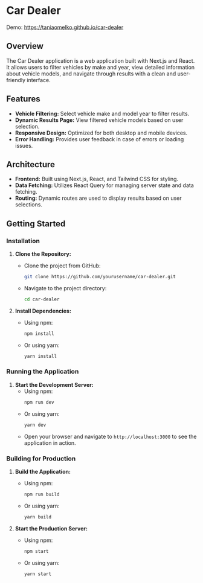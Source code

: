 # Car Dealer

Demo: https://taniaomelko.github.io/car-dealer

## Overview

The Car Dealer application is a web application built with Next.js and React. It allows users to filter vehicles by make and year, view detailed information about vehicle models, and navigate through results with a clean and user-friendly interface.

## Features

- **Vehicle Filtering:** Select vehicle make and model year to filter results.
- **Dynamic Results Page:** View filtered vehicle models based on user selection.
- **Responsive Design:** Optimized for both desktop and mobile devices.
- **Error Handling:** Provides user feedback in case of errors or loading issues.

## Architecture

- **Frontend:** Built using Next.js, React, and Tailwind CSS for styling.
- **Data Fetching:** Utilizes React Query for managing server state and data fetching.
- **Routing:** Dynamic routes are used to display results based on user selections.

## Getting Started

### Installation

1. **Clone the Repository:**

   - Clone the project from GitHub:
     ```bash
     git clone https://github.com/yourusername/car-dealer.git
     ```
   - Navigate to the project directory:
     ```bash
     cd car-dealer
     ```

2. **Install Dependencies:**
   - Using npm:
     ```bash
     npm install
     ```
   - Or using yarn:
     ```bash
     yarn install
     ```

### Running the Application

1. **Start the Development Server:**
   - Using npm:
     ```bash
     npm run dev
     ```
   - Or using yarn:
     ```bash
     yarn dev
     ```
   - Open your browser and navigate to `http://localhost:3000` to see the application in action.

### Building for Production

1. **Build the Application:**

   - Using npm:
     ```bash
     npm run build
     ```
   - Or using yarn:
     ```bash
     yarn build
     ```

2. **Start the Production Server:**
   - Using npm:
     ```bash
     npm start
     ```
   - Or using yarn:
     ```bash
     yarn start
     ```
